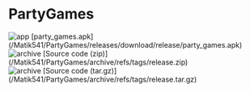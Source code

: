 # PartyGames

<img src="https://cdn.discordapp.com/attachments/834337566920146954/1107263241333256253/app.svg" alt="app">
[party_games.apk](/Matik541/PartyGames/releases/download/release/party_games.apk) <br>

<img src="https://cdn.discordapp.com/attachments/834337566920146954/1107263241027076116/archive.svg" alt="archive">
[Source code (zip)](/Matik541/PartyGames/archive/refs/tags/release.zip)<br>

<img src="https://cdn.discordapp.com/attachments/834337566920146954/1107263241027076116/archive.svg" alt="archive">
[Source code (tar.gz)](/Matik541/PartyGames/archive/refs/tags/release.tar.gz)<br>
